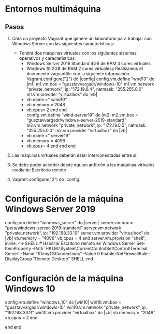 # Entornos multimáquina
## Pasos
1. Crea un proyecto Vagrant que genere un laboratorio para trabajar con Windows Server con las siguientes características:
    - Tendrá dos máquinas virtuales con los siguientes sistemas operativos y características:
        - Windows Server 2019 Standard
            4GB de RAM
            4 cores virtuales
        - Windows 10
            2GB de RAM
            2 cores virtualesç
Realizamos el documento vagrantfile con la siguiente información.
Vagrant.configure("2") do |config|
  config.vm.define "wnd10" do |m1|
    m1.vm.box = "gusztavvargadr/windows-10"
    m1.vm.network "private_network", ip: "172.19.0.4", netmask: "255.255.0.0"
    m1.vm.provider "virtualbox" do |vb|
      - vb.name =" wind10"
      - vb.memory = 2048
      - vb.cpus= 2
    end
  end   
  config.vm.define "wind-server19" do |m2|
    m2.vm.box = "gusztavvargadr/windows-server-2019-standard"
    m2.vm.network "private_network", ip: "172.19.0.5", netmask: "255.255.0.0"
    m2.vm.provider "virtualbox" do |vb|
      - vb.name =" server19"
      - vb.memory = 4096
      - vb.cpus= 4
    end
  end
end


2. Las máquinas virtuales deberán estar interconectadas entre sí.
   
3. Se debe poder acceder desde equipo anfitrión a las máquinas virtuales mediante Escritorio remoto
4. Vagrant.configure("2") do |config|
  # Configuración de la máquina Windows Server 2019
  config.vm.define "windows_server" do |server|
    server.vm.box = "peru/windows-server-2019-standard"
    server.vm.network "private_network", ip: "192.168.33.10"
    server.vm.provider "virtualbox" do |vb|
      vb.memory = "4096"
      vb.cpus = 4
    end
    server.vm.provision "shell", inline: <<-SHELL
      # Habilitar Escritorio remoto en Windows Server
      Set-ItemProperty -Path 'HKLM:\\System\\CurrentControlSet\\Control\\Terminal Server' -Name "fDenyTSConnections" -Value 0
      Enable-NetFirewallRule -DisplayGroup "Remote Desktop"
    SHELL
  end

  # Configuración de la máquina Windows 10
  config.vm.define "windows_10" do |win10|
    win10.vm.box = "gusztavvargadr/windows-10"
    win10.vm.network "private_network", ip: "192.168.33.11"
    win10.vm.provider "virtualbox" do |vb|
      vb.memory = "2048"
      vb.cpus = 2
    end
    
  end
end

